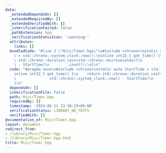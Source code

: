 ```yaml
---
data:
  _extendedDependsOn: []
  _extendedRequiredBy: []
  _extendedVerifiedWith: []
  _isVerificationFailed: false
  _pathExtension: hpp
  _verificationStatusIcon: ':warning:'
  attributes:
    links: []
  bundledCode: "#line 2 \"Misc/Timer.hpp\"\n#include <chrono>\nstatic auto StartTime\
    \ = std::chrono::system_clock::now();\ninline int32_t get_time() {\n    return\
    \ std::chrono::duration_cast<std::chrono::microseconds>(\n               std::chrono::system_clock::now()\
    \ - StartTime)\n        .count();\n}\n"
  code: "#pragma once\n#include <chrono>\nstatic auto StartTime = std::chrono::system_clock::now();\n\
    inline int32_t get_time() {\n    return std::chrono::duration_cast<std::chrono::microseconds>(\n\
    \               std::chrono::system_clock::now() - StartTime)\n        .count();\n\
    }\n"
  dependsOn: []
  isVerificationFile: false
  path: Misc/Timer.hpp
  requiredBy: []
  timestamp: '2024-05-11 13:30:23+09:00'
  verificationStatus: LIBRARY_NO_TESTS
  verifiedWith: []
documentation_of: Misc/Timer.hpp
layout: document
redirect_from:
- /library/Misc/Timer.hpp
- /library/Misc/Timer.hpp.html
title: Misc/Timer.hpp
---
```

